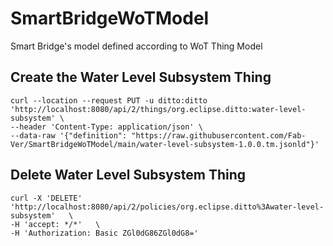 # SmartBridgeWoTModel
Smart Bridge's model defined according to WoT Thing Model
## Create the Water Level Subsystem Thing 
```
curl --location --request PUT -u ditto:ditto 'http://localhost:8080/api/2/things/org.eclipse.ditto:water-level-subsystem' \ 
--header 'Content-Type: application/json' \
--data-raw '{"definition": "https://raw.githubusercontent.com/Fab-Ver/SmartBridgeWoTModel/main/water-level-subsystem-1.0.0.tm.jsonld"}'
```
## Delete Water Level Subsystem Thing 
```
curl -X 'DELETE' 'http://localhost:8080/api/2/policies/org.eclipse.ditto%3Awater-level-subsystem'   \
-H 'accept: */*'   \
-H 'Authorization: Basic ZGl0dG86ZGl0dG8='
```

